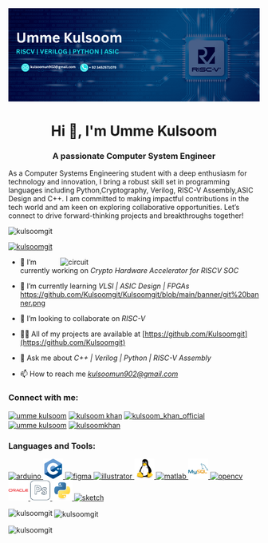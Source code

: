 <img alt="banner" width="1500" src="https://github.com/Kulsoomgit/Kulsoomgit/blob/main/banner/git%20banner.png">

<h1 align="center">Hi 👋, I'm Umme Kulsoom</h1>
<h3 align="center">A passionate Computer System Engineer</h3>

As a Computer Systems Engineering student with a deep enthusiasm for technology and innovation, I bring a robust skill set in programming languages including Python,Cryptography, Verilog, RISC-V Assembly,ASIC Design and C++. I am committed to making impactful contributions in the tech world and am keen on exploring collaborative opportunities. Let’s connect to drive forward-thinking projects and breakthroughs together!

<p align="left"> <img src="https://komarev.com/ghpvc/?username=kulsoomgit&label=Profile%20views&color=0e75b6&style=flat" alt="kulsoomgit" /> </p>

<p align="left"> <a href="https://github.com/ryo-ma/github-profile-trophy"><img src="https://github-profile-trophy.vercel.app/?username=kulsoomgit" alt="kulsoomgit" /></a> </p>

<img align="right" alt="circuit" width="400" src="https://i.makeagif.com/media/2-02-2023/BboWfJ.gif">

- 🔭 I’m currently working on *Crypto Hardware Accelerator for RISCV SOC*

- 🌱 I’m currently learning *VLSI | ASIC Design | FPGAs*
https://github.com/Kulsoomgit/Kulsoomgit/blob/main/banner/git%20banner.png
- 👯 I’m looking to collaborate on *RISC-V*

- 👨‍💻 All of my projects are available at [https://github.com/Kulsoomgit](https://github.com/Kulsoomgit)

- 💬 Ask me about *C++ | Verilog | Python | RISC-V Assembly*

- 📫 How to reach me *kulsoomun902@gmail.com*

<h3 align="left">Connect with me:</h3>
<p align="left">                                                                                                                                                                                                                                <a href="https://linkedin.com/in/umme kulsoom" target="blank"><img align="center" src="https://raw.githubusercontent.com/rahuldkjain/github-profile-readme-generator/master/src/images/icons/Social/linked-in-alt.svg" alt="umme kulsoom" height="30" width="40" /></a>
<a href="https://fb.com/kulsoom khan" target="blank"><img align="center" src="https://raw.githubusercontent.com/rahuldkjain/github-profile-readme-generator/master/src/images/icons/Social/facebook.svg" alt="kulsoom khan" height="30" width="40" /></a>
<a href="https://instagram.com/kulsoom_khan_official" target="blank"><img align="center" src="https://raw.githubusercontent.com/rahuldkjain/github-profile-readme-generator/master/src/images/icons/Social/instagram.svg" alt="kulsoom_khan_official" height="30" width="40" /></a>
<a href="https://www.behance.net/umme kulsoom" target="blank"><img align="center" src="https://raw.githubusercontent.com/rahuldkjain/github-profile-readme-generator/master/src/images/icons/Social/behance.svg" alt="umme kulsoom" height="30" width="40" /></a>
<a href="https://medium.com/kulsoomkhan" target="blank"><img align="center" src="https://raw.githubusercontent.com/rahuldkjain/github-profile-readme-generator/master/src/images/icons/Social/medium.svg" alt="kulsoomkhan" height="30" width="40" /></a>
</p>

<h3 align="left">Languages and Tools:</h3>
<p align="left"> <a href="https://www.arduino.cc/" target="_blank" rel="noreferrer"> <img src="https://cdn.worldvectorlogo.com/logos/arduino-1.svg" alt="arduino" width="40" height="40"/> </a> <a href="https://www.w3schools.com/cpp/" target="_blank" rel="noreferrer"> <img src="https://raw.githubusercontent.com/devicons/devicon/master/icons/cplusplus/cplusplus-original.svg" alt="cplusplus" width="40" height="40"/> </a> <a href="https://www.figma.com/" target="_blank" rel="noreferrer"> <img src="https://www.vectorlogo.zone/logos/figma/figma-icon.svg" alt="figma" width="40" height="40"/> </a> <a href="https://www.adobe.com/in/products/illustrator.html" target="_blank" rel="noreferrer"> <img src="https://www.vectorlogo.zone/logos/adobe_illustrator/adobe_illustrator-icon.svg" alt="illustrator" width="40" height="40"/> </a> <a href="https://www.linux.org/" target="_blank" rel="noreferrer"> <img src="https://raw.githubusercontent.com/devicons/devicon/master/icons/linux/linux-original.svg" alt="linux" width="40" height="40"/> </a> <a href="https://www.mathworks.com/" target="_blank" rel="noreferrer"> <img src="https://upload.wikimedia.org/wikipedia/commons/2/21/Matlab_Logo.png" alt="matlab" width="40" height="40"/> </a> <a href="https://www.mysql.com/" target="_blank" rel="noreferrer"> <img src="https://raw.githubusercontent.com/devicons/devicon/master/icons/mysql/mysql-original-wordmark.svg" alt="mysql" width="40" height="40"/> </a> <a href="https://opencv.org/" target="_blank" rel="noreferrer"> <img src="https://www.vectorlogo.zone/logos/opencv/opencv-icon.svg" alt="opencv" width="40" height="40"/> </a> <a href="https://www.oracle.com/" target="_blank" rel="noreferrer"> <img src="https://raw.githubusercontent.com/devicons/devicon/master/icons/oracle/oracle-original.svg" alt="oracle" width="40" height="40"/> </a> <a href="https://www.photoshop.com/en" target="_blank" rel="noreferrer"> <img src="https://raw.githubusercontent.com/devicons/devicon/master/icons/photoshop/photoshop-line.svg" alt="photoshop" width="40" height="40"/> </a> <a href="https://www.python.org" target="_blank" rel="noreferrer"> <img src="https://raw.githubusercontent.com/devicons/devicon/master/icons/python/python-original.svg" alt="python" width="40" height="40"/> </a> <a href="https://www.sketch.com/" target="_blank" rel="noreferrer"> <img src="https://www.vectorlogo.zone/logos/sketchapp/sketchapp-icon.svg" alt="sketch" width="40" height="40"/> </a> </p>

<p><img align="left" src="https://github-readme-stats.vercel.app/api/top-langs?username=kulsoomgit&show_icons=true&locale=en&layout=compact" alt="kulsoomgit" /></p>

<p>&nbsp;<img align="center" src="https://github-readme-stats.vercel.app/api?username=kulsoomgit&show_icons=true&locale=en" alt="kulsoomgit" /></p>

<p><img align="center" src="https://github-readme-streak-stats.herokuapp.com/?user=kulsoomgit&" alt="kulsoomgit" /></p>
